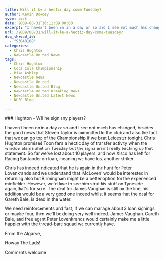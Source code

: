 ```yaml
---
title: Will it be a hectic day come Tuesday?
author: Kevin Doocey
type: post
date: 2009-08-31T16:11:09+00:00
excerpt: "I haven't been on in a day or so and I see not much has changed, besides the good news that Steven Taylor is committed to the club and also the fact.."
url: /2009/08/31/will-it-be-a-hectic-day-come-tuesday/
dsq_thread_id:
  - "93048108"
categories:
  - Chris Hughton
  - Newcastle United News
tags:
  - Chris Hughton
  - Coca Cola Championship
  - Mike Ashley
  - Newcastle news
  - Newcastle United
  - Newcastle United Blog
  - Newcastle United Breaking News
  - Newcastle United Latest News
  - NUFC Blog

---
```

### Hughton - Will he sign any players?

I haven't been on in a day or so and I see not much has changed, besides the good news that Steven Taylor is committed to the club and also the fact that we can go top of the Championship if we beat Leicester tonight. Chris Hughton promised Toon fans a hectic day of transfer activity when the window slams shut on Tuesday but the signs aren't really backing up that statement. So far we've  lost about 10 players, and now Xisco has left for Racing Santander on loan, meaning we have lost another striker.

Chris has indeed indicated that he is again in the hunt for Peter Lovenkrands and we understand that 'McLoven' would be interested in returning also but Birmingham might be a better option for the experienced midfielder. However, we´d love to see him strut his stuff on Tyneside again,that's for sure. The deal for James Vaughan is still on the line, his addition would be a very good one indeed whilst it seems that the deal for Gareth Bale, is dead in the water.

We need reinforcements and fast, if we can manage about 3 loan signings or maybe four, then we'll be doing very well indeed. James Vaughan, Gareth Bale, and free agent Peter Lovenkrands would certainly make me a little happier with the thread-bare squad we currently have.

From the Algarve,

Howay The Lads!

Comments welcome
